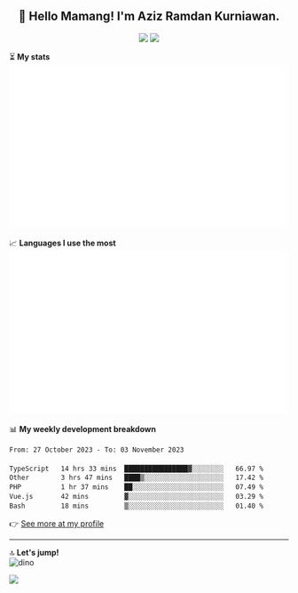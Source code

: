 <h2 align="center">👋 Hello Mamang! I'm Aziz Ramdan Kurniawan.</h2>  
<p align="center">
  <img src="https://komarev.com/ghpvc/?username=azizramdan">
  <img src="https://wakatime.com/badge/user/90056fa0-4c31-4eca-954e-2a3ac05896f9.svg">
</p>
    
⏳ **My stats**  
![](https://raw.githubusercontent.com/azizramdan/github-stats/master/generated/overview.svg#gh-dark-mode-only)

📈 **Languages I use the most**  
![](https://raw.githubusercontent.com/azizramdan/github-stats/master/generated/languages.svg#gh-dark-mode-only)

📊 **My weekly development breakdown**
<!--START_SECTION:waka-->

```txt
From: 27 October 2023 - To: 03 November 2023

TypeScript   14 hrs 33 mins  ████████████████▓░░░░░░░░   66.97 %
Other        3 hrs 47 mins   ████▒░░░░░░░░░░░░░░░░░░░░   17.42 %
PHP          1 hr 37 mins    ██░░░░░░░░░░░░░░░░░░░░░░░   07.49 %
Vue.js       42 mins         ▓░░░░░░░░░░░░░░░░░░░░░░░░   03.29 %
Bash         18 mins         ▒░░░░░░░░░░░░░░░░░░░░░░░░   01.40 %
```

<!--END_SECTION:waka-->
👉 [See more at my profile](https://wakatime.com/@azizramdan)
***
🔝 **Let's jump!**  
![dino](https://raw.githubusercontent.com/azizramdan/azizramdan/master/dino.gif)  

![](https://hit.yhype.me/github/profile?user_id=27954794)
